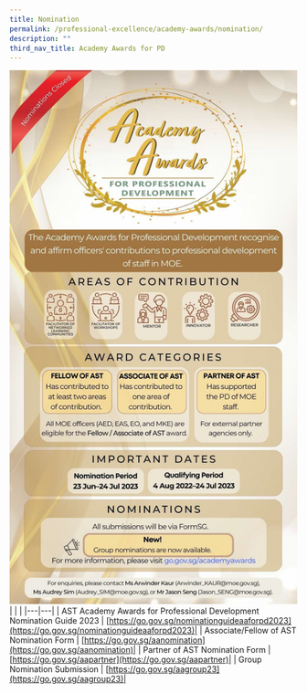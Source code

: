```yaml
---
title: Nomination
permalink: /professional-excellence/academy-awards/nomination/
description: ""
third_nav_title: Academy Awards for PD
---
```


![aa23_poster_closed](/images/Awards/aa%20poster.png)
|  |  |
|---|---|
| AST Academy Awards for Professional Development Nomination Guide 2023  | [https://go.gov.sg/nominationguideaaforpd2023](https://go.gov.sg/nominationguideaaforpd2023)|
| Associate/Fellow of AST Nomination Form  | [https://go.gov.sg/aanomination](https://go.gov.sg/aanomination)|
| Partner of AST Nomination Form  | [https://go.gov.sg/aapartner](https://go.gov.sg/aapartner)|
| Group Nomination Submission  | [https://go.gov.sg/aagroup23](https://go.gov.sg/aagroup23)|